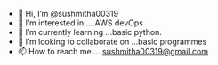 - 👋 Hi, I’m @sushmitha00319
- 👀 I’m interested in ... AWS devOps
- 🌱 I’m currently learning ...basic python.
- 💞️ I’m looking to collaborate on ...basic programmes
- 📫 How to reach me ... sushmitha00319@gmail.com

<!---
sushmitha00319/sushmitha00319 is a ✨ special ✨ repository because its `README.md` (this file) appears on your GitHub profile.
You can click the Preview link to take a look at your changes.
--->
